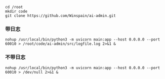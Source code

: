 ```shell
cd /root
mkdir code
git clone https://github.com/Winspain/ai-admin.git
```

<h3>带日志</h3>  

```shell
nohup /usr/local/bin/python3 -m uvicorn main:app --host 0.0.0.0 --port 60010 > /root/code/ai-admin/src/logfile.log 2>&1 &
```

<h3>不带日志</h3>  

```shell
nohup /usr/local/bin/python3 -m uvicorn main:app --host 0.0.0.0 --port 60010 > /dev/null 2>&1 &
```
